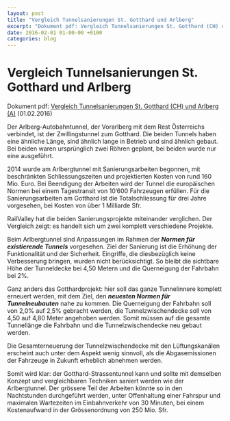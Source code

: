 ```yaml
---
layout: post
title: "Vergleich Tunnelsanierungen St. Gotthard und Arlberg"
excerpt: "Dokument pdf: Vergleich Tunnelsanierungen St. Gotthard (CH) und Arlberg (A) (01.02.2016)"
date: 2016-02-01 01-00-00 +0100
categories: blog
---
```


# Vergleich Tunnelsanierungen St. Gotthard und Arlberg

Dokument pdf: [Vergleich Tunnelsanierungen St. Gotthard (CH) und Arlberg (A)](/files/RailValley-Vergleich-Arlberg-Gotthard-01-02-2016.pdf) (01.02.2016)

Der Arlberg-Autobahntunnel, der Vorarlberg mit dem Rest Österreichs verbindet, ist der Zwillingstunnel zum Gotthard. Die beiden Tunnels haben eine ähnliche Länge, sind ähnlich lange in Betrieb und sind ähnlich gebaut. Bei beiden waren ursprünglich zwei Röhren geplant, bei beiden wurde nur eine ausgeführt.

2014 wurde am Arlbergtunnel mit Sanierungsarbeiten begonnen, mit beschränkten Schliessungszeiten und projektierten Kosten von rund 160 Mio. Euro. Bei Beendigung der Arbeiten wird der Tunnel die europäischen Normen bei einem Tagestransit von 10’600 Fahrzeugen erfüllen. Für die Sanierungsarbeiten am Gotthard ist die Totalschliessung für drei Jahre vorgesehen, bei Kosten von über 1 Milliarde Sfr.

RailValley hat die beiden Sanierungsprojekte miteinander verglichen. Der Vergleich zeigt: es handelt sich um zwei komplett verschiedene Projekte.

Beim Arlbergtunnel sind Anpassungen im Rahmen der **_Normen für_ _existierende_ _Tunnels_** vorgesehen. Ziel der Sanierung ist die Erhöhung der Funktionalität und der Sicherheit. Eingriffe, die diesbezüglich keine Verbesserung bringen, wurden nicht berücksichtigt. So bleibt die sichtbare Höhe der Tunneldecke bei 4,50 Metern und die Querneigung der Fahrbahn bei 2%.

Ganz anders das Gotthardprojekt: hier soll das ganze Tunnelinnere komplett erneuert werden, mit dem Ziel, den **_neuesten Normen für_ _Tunnelneubauten_** nahe zu kommen. Die Querneigung der Fahrbahn soll von 2,0% auf 2,5% gebracht werden, die Tunnelzwischendecke soll von 4,50 auf 4,80 Meter angehoben werden. Somit müssen auf die gesamte Tunnellänge die Fahrbahn und die Tunnelzwischendecke neu gebaut werden.

Die Gesamterneuerung der Tunnelzwischendecke mit den Lüftungskanälen erscheint auch unter dem Aspekt wenig sinnvoll, als die Abgasemissionen der Fahrzeuge in Zukunft erheblich abnehmen werden.

Somit wird klar: der Gotthard-Strassentunnel kann und sollte mit demselben Konzept und vergleichbaren Techniken saniert werden wie der Arlbergtunnel. Der grössere Teil der Arbeiten könnte so in den Nachtstunden durchgeführt werden, unter Offenhaltung einer Fahrspur und maximalen Wartezeiten im Einbahnverkehr von 30 Minuten, bei einem Kostenaufwand in der Grössenordnung von 250 Mio. Sfr.

